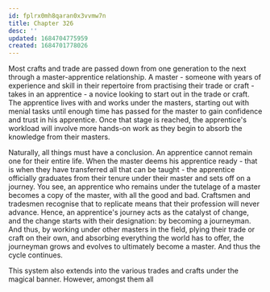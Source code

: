 ```yaml
---
id: fplrx0mh8qaran0x3vvmw7n
title: Chapter 326
desc: ''
updated: 1684704775959
created: 1684701778026
---
```


Most crafts and trade are passed down from one generation to the next through a master-apprentice relationship. A master - someone with years of experience and skill in their repertoire from practising their trade or craft - takes in an apprentice - a novice looking to start out in the trade or craft. The apprentice lives with and works under the masters, starting out with menial tasks until enough time has passed for the master to gain confidence and trust in his apprentice. Once that stage is reached, the apprentice's workload will involve more hands-on work as they begin to absorb the knowledge from their masters.

Naturally, all things must have a conclusion. An apprentice cannot remain one for their entire life. When the master deems his apprentice ready - that is when they have transferred all that can be taught - the apprentice officially graduates from their tenure under their master and sets off on a journey. You see, an apprentice who remains under the tutelage of a master becomes a copy of the master, with all the good and bad. Craftsmen and tradesmen recognise that to replicate means that their profession will never advance. Hence, an apprentice's journey acts as the catalyst of change, and the change starts with their designation: by becoming a journeyman. And thus, by working under other masters in the field, plying their trade or craft on their own, and absorbing everything the world has to offer, the journeyman grows and evolves to ultimately become a master. And thus the cycle continues.

This system also extends into the various trades and crafts under the magical banner. However, amongst them all